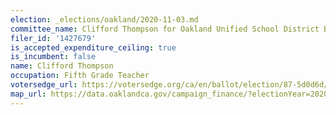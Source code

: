 ```yaml
---
election: _elections/oakland/2020-11-03.md
committee_name: Clifford Thompson for Oakland Unified School District Board 2020
filer_id: '1427679'
is_accepted_expenditure_ceiling: true
is_incumbent: false
name: Clifford Thompson
occupation: Fifth Grade Teacher
votersedge_url: https://votersedge.org/ca/en/ballot/election/87-5d0d6d/address/null/zip/94605/contests/contest/21298/candidate/151508
map_url: https://data.oaklandca.gov/campaign_finance/?electionYear=2020&candidates=COAK-154879&since=2019-01-01&until=2020-10-23
---
```

